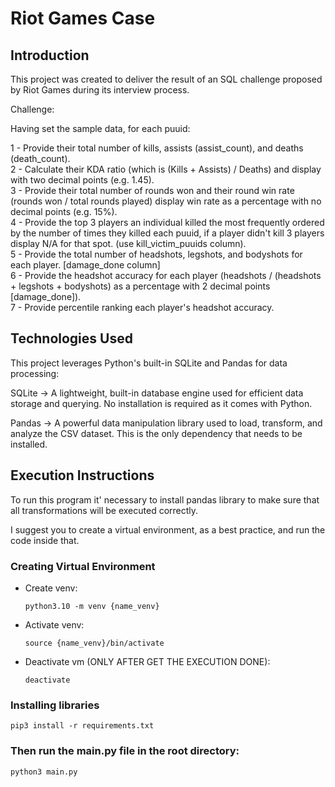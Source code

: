 # Riot Games Case

## Introduction

This project was created to deliver the result of an SQL challenge proposed by Riot Games during its interview process.


Challenge:

Having set the sample data, for each puuid:

1 - Provide their total number of kills, assists (assist_count), and deaths (death_count).<br />
2 - Calculate their KDA ratio (which is (Kills + Assists) / Deaths) and display with two decimal points (e.g. 1.45).<br />
3 - Provide their total number of rounds won and their round win rate (rounds won / total rounds played) display win rate as a percentage with no decimal points (e.g. 15%).<br />
4 - Provide the top 3 players an individual killed the most frequently ordered by the number of times they killed each puuid, if a player didn't kill 3 players display N/A for that spot. (use kill_victim_puuids column).<br />
5 - Provide the total number of headshots, legshots, and bodyshots for each player. [damage_done column]<br />
6 - Provide the headshot accuracy for each player (headshots / (headshots + legshots + bodyshots) as a percentage with 2 decimal points [damage_done]).<br />
7 - Provide percentile ranking each player's headshot accuracy.

## Technologies Used

This project leverages Python's built-in SQLite and Pandas for data processing:

SQLite → A lightweight, built-in database engine used for efficient data storage and querying. No installation is required as it comes with Python.

Pandas → A powerful data manipulation library used to load, transform, and analyze the CSV dataset. This is the only dependency that needs to be installed.

## Execution Instructions

To run this program it' necessary to install pandas library to make sure that all transformations will be executed correctly.

I suggest you to create a virtual environment, as a best practice, and run the code inside that.

### Creating Virtual Environment
 - Create venv:
    ```
    python3.10 -m venv {name_venv}
    ```
 - Activate venv: 
    ```
    source {name_venv}/bin/activate
    ```

 - Deactivate vm (ONLY AFTER GET THE EXECUTION DONE):
    ```
    deactivate
    ```


### Installing libraries
```
pip3 install -r requirements.txt
```

### Then run the main.py file in the root directory:
```
python3 main.py
```
<br />
